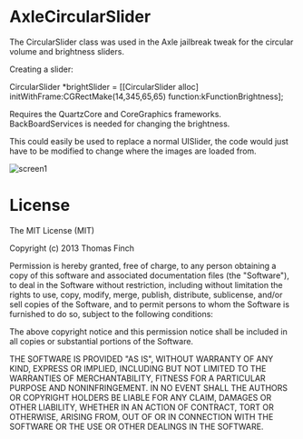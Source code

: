 AxleCircularSlider
==================

The CircularSlider class was used in the Axle jailbreak tweak for the circular volume and brightness sliders.

Creating a slider:

CircularSlider *brightSlider = [[CircularSlider alloc] initWithFrame:CGRectMake(14,345,65,65) function:kFunctionBrightness];

Requires the QuartzCore and CoreGraphics frameworks. BackBoardServices is needed for changing the brightness.

This could easily be used to replace a normal UISlider, the code would just have to be modified to change where the images are loaded from.

![screen1](http://i.imgur.com/I7mIML8.png)


License
=======

The MIT License (MIT)

Copyright (c) 2013 Thomas Finch

Permission is hereby granted, free of charge, to any person obtaining a copy
of this software and associated documentation files (the "Software"), to deal
in the Software without restriction, including without limitation the rights
to use, copy, modify, merge, publish, distribute, sublicense, and/or sell
copies of the Software, and to permit persons to whom the Software is
furnished to do so, subject to the following conditions:

The above copyright notice and this permission notice shall be included in all
copies or substantial portions of the Software.

THE SOFTWARE IS PROVIDED "AS IS", WITHOUT WARRANTY OF ANY KIND, EXPRESS OR
IMPLIED, INCLUDING BUT NOT LIMITED TO THE WARRANTIES OF MERCHANTABILITY,
FITNESS FOR A PARTICULAR PURPOSE AND NONINFRINGEMENT. IN NO EVENT SHALL THE
AUTHORS OR COPYRIGHT HOLDERS BE LIABLE FOR ANY CLAIM, DAMAGES OR OTHER
LIABILITY, WHETHER IN AN ACTION OF CONTRACT, TORT OR OTHERWISE, ARISING FROM,
OUT OF OR IN CONNECTION WITH THE SOFTWARE OR THE USE OR OTHER DEALINGS IN THE
SOFTWARE.
